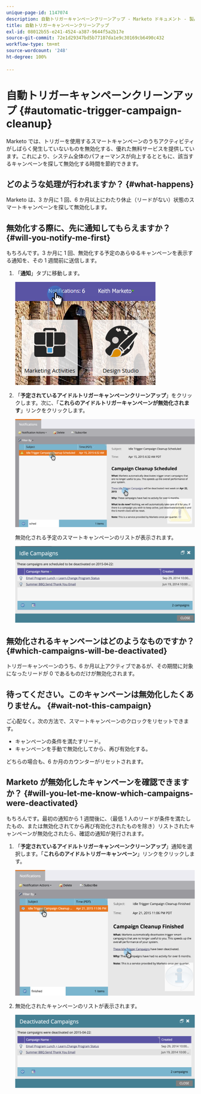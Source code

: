 ```yaml
---
unique-page-id: 1147074
description: 自動トリガーキャンペーンクリーンアップ - Marketo ドキュメント - 製品ドキュメント
title: 自動トリガーキャンペーンクリーンアップ
exl-id: 08012b55-e241-4524-a387-9644f5a2b17e
source-git-commit: 72e1d29347bd5b77107da1e9c30169cb6490c432
workflow-type: tm+mt
source-wordcount: '248'
ht-degree: 100%

---
```


# 自動トリガーキャンペーンクリーンアップ {#automatic-trigger-campaign-cleanup}

Marketo では、トリガーを使用するスマートキャンペーンのうちアクティビティがしばらく発生していないものを無効化する、優れた無料サービスを提供しています。これにより、システム全体のパフォーマンスが向上するとともに、該当するキャンペーンを探して無効化する時間を節約できます。

## どのような処理が行われますか？ {#what-happens}

Marketo は、3 か月に 1 回、6 か月以上にわたり休止（リードがない）状態のスマートキャンペーンを探して無効化します。

## 無効化する際に、先に通知してもらえますか？ {#will-you-notify-me-first}

もちろんです。3 か月に 1 回、無効化する予定のあらゆるキャンペーンを表示する通知を、その 1 週間前に送信します。

1. 「**通知**」タブに移動します。

   ![](assets/notifications.png)

1. 「**予定されているアイドルトリガーキャンペーンクリーンアップ**」をクリックします。次に、「**これらのアイドルトリガーキャンペーンが無効化されます**」リンクをクリックします。

   ![](assets/image2015-4-27-20-3a48-3a35.png)

   無効化される予定のスマートキャンペーンのリストが表示されます。

   ![](assets/image2015-4-27-20-3a35-3a29.png)

## 無効化されるキャンペーンはどのようなものですか？ {#which-campaigns-will-be-deactivated}

トリガーキャンペーンのうち、6 か月以上アクティブであるが、その期間に対象になったリードが 0 であるものだけが無効化されます。

## 待ってください。このキャンペーンは無効化したくありません。 {#wait-not-this-campaign}

ご心配なく。次の方法で、スマートキャンペーンのクロックをリセットできます。

* キャンペーンの条件を満たすリード。
* キャンペーンを手動で無効化してから、再び有効化する。

どちらの場合も、6 か月のカウンターがリセットされます。

## Marketo が無効化したキャンペーンを確認できますか？ {#will-you-let-me-know-which-campaigns-were-deactivated}

もちろんです。最初の通知から 1 週間後に、（最低 1 人のリードが条件を満たしたもの、または無効化されてから再び有効化されたものを除き）リストされたキャンペーンが無効化されたら、確認の通知が発行されます。

1. 「**予定されているアイドルトリガーキャンペーンクリーンアップ**」通知を選択します。「**これらのアイドルトリガーキャンペーン**」リンクをクリックします。

   ![](assets/image2015-4-27-20-3a56-3a41.png)

1. 無効化されたキャンペーンのリストが表示されます。

   ![](assets/image2015-4-27-20-3a58-3a38.png)
